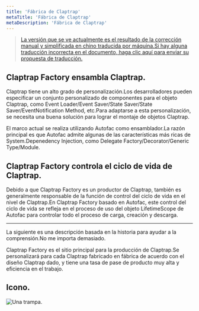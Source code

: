 ```yaml
---
title: 'Fábrica de Claptrap'
metaTitle: 'Fábrica de Claptrap'
metaDescription: 'Fábrica de Claptrap'
---
```


> [La versión que se ve actualmente es el resultado de la corrección manual y simplificada en chino traducida por máquina.Si hay alguna traducción incorrecta en el documento, haga clic aquí para enviar su propuesta de traducción.](https://crwd.in/newbeclaptrap)

## Claptrap Factory ensambla Claptrap.

Claptrap tiene un alto grado de personalización.Los desarrolladores pueden especificar un conjunto personalizado de componentes para el objeto Claptrap, como Event Loader/Event Saver/State Saver/State Saver/EventNotification Method, etc.Para adaptarse a esta personalización, se necesita una buena solución para lograr el montaje de objetos Claptrap.

El marco actual se realiza utilizando Autofac como ensamblador.La razón principal es que Autofac admite algunas de las características más ricas de System.Depenedency Injection, como Delegate Factory/Decorator/Generic Type/Module.

## Claptrap Factory controla el ciclo de vida de Claptrap.

Debido a que Claptrap Factory es un productor de Claptrap, también es generalmente responsable de la función de control del ciclo de vida en el nivel de Claptrap.En Claptrap Factory basado en Autofac, este control del ciclo de vida se refleja en el proceso de uso del objeto LifetimeScope de Autofac para controlar todo el proceso de carga, creación y descarga.

---

La siguiente es una descripción basada en la historia para ayudar a la comprensión.No me importa demasiado.

Claptrap Factory es el sitio principal para la producción de Claptrap.Se personalizará para cada Claptrap fabricado en fábrica de acuerdo con el diseño Claptrap dado, y tiene una tasa de pase de producto muy alta y eficiencia en el trabajo.

## Icono.

![Una trampa.](/images/claptrap_icons/claptrap_factory.svg)
